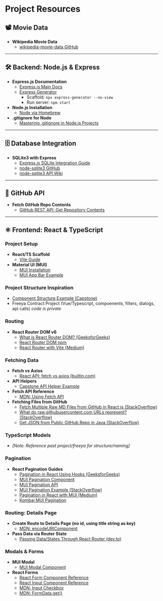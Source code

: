 # Project Resources

## 📽️ Movie Data

- **Wikipedia Movie Data**
  - [wikipedia-movie-data GitHub](https://github.com/prust/wikipedia-movie-data)

---

## 🛠️ Backend: Node.js & Express

- **Express.js Documentation**
  - [Express.js Main Docs](https://expressjs.com/)
  - [Express Generator](https://expressjs.com/en/starter/generator.html)
    - Scaffold: `npx express-generator --no-view`
    - Run server: `npm start`
- **Node.js Installation**
  - [Node via Homebrew](https://formulae.brew.sh/formula/node)
- **.gitignore for Node**
  - [Mastering .gitignore in Node.js Projects](https://medium.com/@moinuict/mastering-gitignore-in-node-js-projects-44edf81dd17b)

---

## 🗄️ Database Integration

- **SQLite3 with Express**
  - [Express.js SQLite Integration Guide](https://expressjs.com/en/guide/database-integration.html#sqlite)
  - [node-sqlite3 GitHub](https://github.com/TryGhost/node-sqlite3)
  - [node-sqlite3 API Wiki](https://github.com/TryGhost/node-sqlite3/wiki/API)

---

## 🔗 GitHub API

- **Fetch GitHub Repo Contents**
  - [GitHub REST API: Get Repository Contents](https://docs.github.com/en/rest/repos/contents?apiVersion=2022-11-28)

---

## ⚛️ Frontend: React & TypeScript

### Project Setup

- **React/TS Scaffold**
  - [Vite Guide](https://vite.dev/guide/)
- **Material UI (MUI)**
  - [MUI Installation](https://mui.com/material-ui/getting-started/installation/)
  - [MUI App Bar Example](https://mui.com/material-ui/react-app-bar/#app-bar-with-responsive-menu)

### Project Structure Inspiration

- [Component Structure Example (Capstone)](https://github.com/kimmykokonut/Capstone/tree/main/client/src/)
- Freeya Contract Project (Vue/Typescript, compoenents, filters, dialogs, api calls) _code is private_

### Routing

- **React Router DOM v6**
  - [What is React Router DOM? (GeeksforGeeks)](https://www.geeksforgeeks.org/what-is-react-router-dom/)
  - [React Router DOM npm](https://www.npmjs.com/package/react-router-dom)
  - [React Router with Vite (Medium)](https://medium.com/@navanitvishwakarma790/mastering-react-router-dom-with-vite-an-optimized-guide-08e870cce6e2)

### Fetching Data

- **Fetch vs Axios**
  - [React API: fetch vs axios (builtin.com)](https://builtin.com/software-engineering-perspectives/react-api)
- **API Helpers**
  - [Capstone API Helper Example](https://github.com/kimmykokonut/Capstone/blob/main/client/src/api-helper.ts)
- **Fetch API Reference**
  - [MDN: Using Fetch API](https://developer.mozilla.org/en-US/docs/Web/API/Fetch_API/Using_Fetch)
- **Fetching Files from GitHub**
  - [Fetch Multiple Raw MD Files from GitHub in React.js (StackOverflow)](https://stackoverflow.com/questions/70185493/fetching-multiple-raw-md-files-from-github-in-react-js)
  - [What do raw.githubusercontent.com URLs represent? (StackOverflow)](https://stackoverflow.com/questions/39065921/what-do-raw-githubusercontent-com-urls-represent)
  - [Get JSON from Public GitHub Repo in Java (StackOverflow)](https://stackoverflow.com/questions/72724205/how-to-get-a-jsonobject-from-a-public-github-repository-in-java)

### TypeScript Models

- _[Note: Reference past project/freeya for structure/naming]_

### Pagination

- **React Pagination Guides**
  - [Pagination in React Using Hooks (GeeksforGeeks)](https://www.geeksforgeeks.org/how-to-implement-pagination-in-react-using-hooks/)
  - [MUI Pagination Component](https://mui.com/material-ui/react-pagination/)
  - [MUI Pagination API](https://mui.com/material-ui/api/pagination/)
  - [MUI Pagination Example (StackOverflow)](https://stackoverflow.com/questions/71609573/how-can-i-use-mui-pagination)
  - [Pagination in React with MUI (Medium)](https://medium.com/@manishmanice2003/pagination-in-react-with-material-ui-d5ab7ca17e3f)
  - [Kombai MUI Pagination](https://kombai.com/mui/pagination/)

### Routing: Details Page

- **Create Route to Details Page (no id, using title string as key)**
  - [MDN: encodeURIComponent](https://developer.mozilla.org/en-US/docs/Web/JavaScript/Reference/Global_Objects/encodeURIComponent)
- **Pass Data via Router State**
  - [Passing Data/States Through React Router (dev.to)](https://dev.to/thatfemicode/passing-data-states-through-react-router-8dh)

### Modals & Forms

- **MUI Modal**
  - [MUI Modal Component](https://mui.com/material-ui/react-modal/)
- **React Forms**
  - [React Form Component Reference](https://react.dev/reference/react-dom/components/form)
  - [React Input Component Reference](https://react.dev/reference/react-dom/components/input)
  - [MDN: Input Checkbox](https://developer.mozilla.org/en-US/docs/Web/HTML/Reference/Elements/input/checkbox#value)
  - [MDN: FormData.get()](https://developer.mozilla.org/en-US/docs/Web/API/FormData/get)
